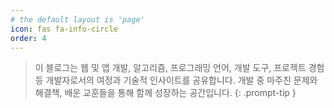 ```yaml
---
# the default layout is 'page'
icon: fas fa-info-circle
order: 4
---
```


> 이 블로그는 웹 및 앱 개발, 알고리즘, 프로그래밍 언어, 개발 도구, 프로젝트 경험 등 개발자로서의 여정과 기술적 인사이트를 공유합니다. 개발 중 마주친 문제와 해결책, 배운 교훈들을 통해 함께 성장하는 공간입니다.
{: .prompt-tip }
